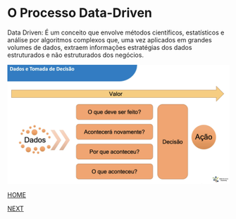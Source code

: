 # O Processo Data-Driven

Data Driven: É um conceito que envolve métodos científicos, estatísticos e análise por algoritmos complexos que, uma vez aplicados em grandes volumes de dados, extraem informações estratégias dos dados estruturados e não estruturados dos negócios.

![Data-Driven](/img/DadosTomadaDecisao.png)

[HOME](/README.md)

[NEXT](/2.%20Ci%C3%AAncia%20de%20Dados%20e%20Big%20Data/01.%20O%20que%20s%C3%A3o%20Dados.md)
